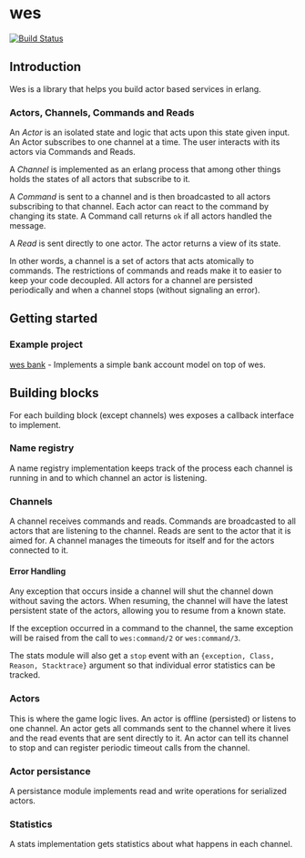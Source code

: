 # wes
[![Build Status](https://travis-ci.org/wooga/wes.png?branch=master)](https://travis-ci.org/wooga/wes)

## Introduction
Wes is a library that helps you build actor based services in erlang.

### Actors, Channels, Commands and Reads
An _Actor_ is an isolated state and logic that acts upon this state given input.
An Actor subscribes to one channel at a time. The user interacts with its actors via Commands and Reads.

A _Channel_ is implemented as an erlang process that among other
things holds the states of all actors that subscribe to it.

A _Command_ is sent to a channel and is then broadcasted to all actors subscribing to that channel. 
Each actor can react to the command by changing its state.
A Command call returns <code>ok</code> if all actors handled the message.

A _Read_ is sent directly to one actor. The actor returns a view of its state.

In other words, a channel is a set of actors that acts atomically to commands.
The restrictions of commands and reads make it to easier to keep your code decoupled.
All actors for a channel are persisted periodically and when a channel stops (without signaling an error).

## Getting started

### Example project
[wes bank](https://github.com/anha0825/wes_bank) -
Implements a simple bank account model on top of wes.

## Building blocks
For each building block (except channels) wes exposes a callback interface
to implement.

### Name registry
A name registry implementation keeps track of the process each channel is
running in and to which channel an actor is listening.

### Channels
A channel receives commands and reads.
Commands are broadcasted to all actors that are listening to the channel.
Reads are sent to the actor that it is aimed for.
A channel manages the timeouts for itself and for the actors connected to it.

#### Error Handling

Any exception that occurs inside a channel will shut the channel down without
saving the actors. When resuming, the channel will have the latest persistent
state of the actors, allowing you to resume from a known state.

If the exception occurred in a command to the channel, the same exception will
be raised from the call to `wes:command/2` or `wes:command/3`.

The stats module will also get a `stop` event with an
`{exception, Class, Reason, Stacktrace}` argument so that individual error
statistics can be tracked.

### Actors
This is where the game logic lives.
An actor is offline (persisted) or listens to one channel.
An actor gets all commands sent to the channel where it lives and
the read events that are sent directly to it.
An actor can tell its channel to stop and can register periodic
timeout calls from the channel.

### Actor persistance
A persistance module implements read and write operations for serialized actors.

### Statistics
A stats implementation gets statistics about what happens in each channel.
